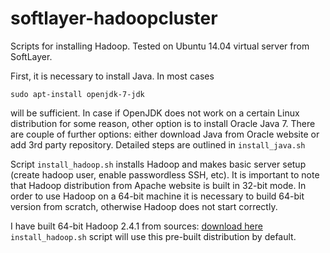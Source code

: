 softlayer-hadoopcluster
=======================

Scripts for installing Hadoop. Tested on Ubuntu 14.04 virtual server from SoftLayer.

First, it is necessary to install Java. In most cases 
```
sudo apt-install openjdk-7-jdk
```
will be sufficient. In case if OpenJDK does not work on a certain Linux distribution for some reason, other option is to
install Oracle Java 7. There are couple of further options: either download Java from Oracle website or add 3rd party
repository. Detailed steps are outlined in `install_java.sh`

Script `install_hadoop.sh` installs Hadoop and makes basic server setup (create hadoop user, enable passwordless SSH,
etc).
It is important to note that Hadoop distribution from Apache website is built in 32-bit mode.
In order to use Hadoop on a 64-bit machine it is necessary to build 64-bit version from scratch, otherwise Hadoop does
not start correctly.

I have built 64-bit Hadoop 2.4.1 from sources: [download here](http://hadoop-2.4.1-64bit.s3.amazonaws.com/hadoop-2.4.1-x86_64.tar.gz)
`install_hadoop.sh` script will use this pre-built distribution by default.
